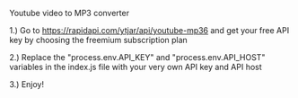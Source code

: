 Youtube video to MP3 converter

1.) Go to https://rapidapi.com/ytjar/api/youtube-mp36 and get your free API key by choosing the freemium subscription plan

2.) Replace the "process.env.API_KEY" and "process.env.API_HOST" variables in the index.js file with your very own API key and API host

3.) Enjoy!

